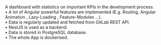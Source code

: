 
A dashboard with statistics on important KPIs in the development process. <br>
• A lot of Angular powerful features are implemented (E.g. Routing, Angular Animation , Lazy-Loading , Feature-Modules ...). <br>
• Data is regularly updated and fetched from GitLab REST API. <br>
• NestJS is used as a backend. <br>
• Data is stored in PostgreSQL database. <br>
• The whole App is dockerised. <br>
